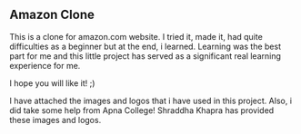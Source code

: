 <h2>Amazon Clone</h2>

This is a clone for amazon.com website. I tried it, made it, had quite difficulties as a beginner but at the end, i learned.
Learning was the best part for me and this little project has served as a significant real learning experience for me.

I hope you will like it! ;)

I have attached the images and logos that i have used in this project. Also, i did take some help from Apna College!
Shraddha Khapra has provided these images and logos.
